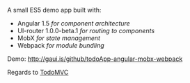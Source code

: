 A small ES5 demo app built with:
- Angular 1.5 _for component architecture_
- UI-router 1.0.0-beta.1 _for routing to components_
- MobX _for state management_
- Webpack _for module bundling_

Demo: http://gaui.is/github/todoApp-angular-mobx-webpack

Regards to [TodoMVC](http://todomvc.com)
